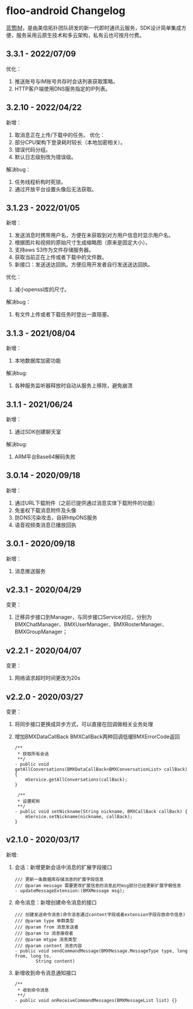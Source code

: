 # floo-android Changelog
[蓝莺IM](https://www.lanyingim.com/)，是由美信拓扑团队研发的新一代即时通讯云服务，SDK设计简单集成方便，服务采用云原生技术和多云架构，私有云也可按月付费。

## 3.3.1 - 2022/07/09
优化：
1. 推送账号与IM账号共存时会话列表获取策略。
2. HTTP客户端使用DNS服务指定的IP列表。

## 3.2.10 - 2022/04/22
新增：
1. 取消息正在上传/下载中的任务。
优化：
1. 部分CPU架构下登录耗时较长（本地加密相关）。
2. 错误代码分组。
3. 默认日志级别改为错误级。

解决bug：
1. 任务线程析构时死锁。
2. 通过开放平台设置头像后无法获取。

## 3.1.23 - 2022/01/05
新增：
1. 发送消息时携带用户名，方便在未获取到对方用户信息时显示用户名。
2. 根据图片和视频的原始尺寸生成缩略图（原来是固定大小）。
3. 支持aws S3作为文件存储服务器。
4. 获取当前正在上传或者下载中的文件数。
5. 新接口：发送送达回执。方便应用开发者自行发送送达回执。

优化：
1. 减小openssl库的尺寸。

解决bug：
1. 有文件上传或者下载任务时登出一直阻塞。

## 3.1.3 - 2021/08/04
新增：
1. 本地数据库加密功能

解决bug:
1. 各种服务监听器释放时自动从服务上移除，避免崩溃

## 3.1.1 - 2021/06/24
新增：
1. 通过SDK创建聊天室

解决bug:
1. ARM平台Base64解码失败

## 3.0.14 - 2020/09/18
新增：
1. 通过URL下载附件（之前已提供通过消息实体下载附件的功能）
2. 免鉴权下载消息附件及头像
3. 防DNS污染攻击，自研httpDNS服务
4. 语音视频类消息已播放回执


## 3.0.1 - 2020/09/18
新增：
1. 消息推送服务

## v2.3.1 - 2020/04/29

变更：

1. 迁移异步接口到Manager，与同步接口Service对应，分别为 BMXChatManager、BMXUserManager、BMXRosterManager、BMXGroupManager；

## v2.2.1 - 2020/04/07

变更：

1. 网络请求超时时间更改为20s  

## v2.2.0 - 2020/03/27

变更：

1. 将同步接口更换成异步方式，可以直接在回调做相关业务处理
2. 增加BMXDataCallBack<T> BMXCallBack两种回调低缓BMXErrorCode返回
    
    ```
    /**
     * 获取所有会话
     **/
    - public void getAllConversations(BMXDataCallBack<BMXConversationList> callBack) {
        mService.getAllConversations(callBack);
    }
	```
	
	```
	 /**
     * 设置昵称
     **/
    - public void setNickname(String nickname, BMXCallBack callBack) {
        mService.setNickname(nickname, callBack);
    }

	```


## v2.1.0 - 2020/03/17

新增:

1. 会话：新增更新会话中消息的扩展字段接口

	```
	/// 更新一条数据库存储消息的扩展字段信息
	/// @param message 需要更改扩展信息的消息此时msg部分已经更新扩展字椴信息
	- updateMessageExtension:(BMXMessage msg);
	```

2. 命令消息：新增创建命令消息的接口
	
	```
	/// 创建发送命令消息(命令消息通过content字段或者extension字段存放命令信息)
	/// @param type 单群类型
	/// @param from 消息发送者
	/// @param to 消息接收者
	/// @param mtype 消息类型
	/// @param content 消息内容
	- public void sendCommandMessage(BMXMessage.MessageType type, long from, long to,
            String content)
	```

3.  新增收到命令消息通知接口

	```
	/**
	 * 收到命令消息
	 **/
	- public void onReceiveCommandMessages(BMXMessageList list) {}
	```
	


